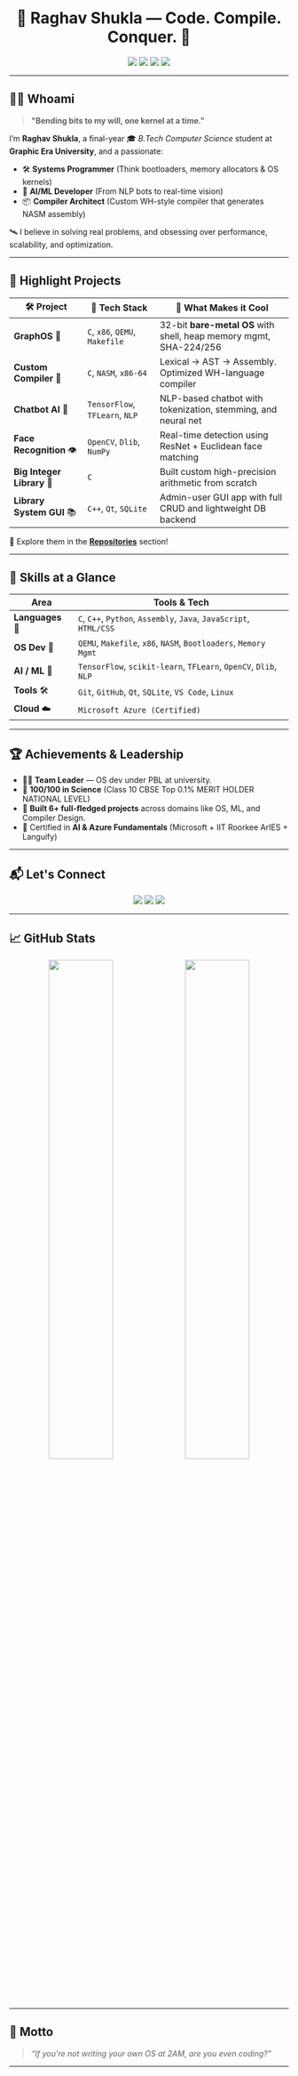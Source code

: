<h1 align="center">🚀 Raghav Shukla — Code. Compile. Conquer. 🧠</h1>

<p align="center">
  <img src="https://img.shields.io/badge/Compiler%20Whiz-%23E44D26?style=for-the-badge&logo=c&logoColor=white"/>
  <img src="https://img.shields.io/badge/OS%20Dev-%2300ADD8?style=for-the-badge&logo=linux&logoColor=white"/>
  <img src="https://img.shields.io/badge/AI%2FML%20Engineer-%23F7DF1E?style=for-the-badge&logo=python&logoColor=black"/>
  <img src="https://img.shields.io/badge/GraphOS%20Creator-%23563D7C?style=for-the-badge&logo=arch-linux&logoColor=white"/>
</p>

---

## 🧑‍💻 Whoami
> **"Bending bits to my will, one kernel at a time."**

I’m **Raghav Shukla**, a final-year 🎓 *B.Tech Computer Science* student at **Graphic Era University**, and a passionate:
- 🛠️ **Systems Programmer** (Think bootloaders, memory allocators & OS kernels)
- 🧠 **AI/ML Developer** (From NLP bots to real-time vision)
- 📦 **Compiler Architect** (Custom WH-style compiler that generates NASM assembly)

🛰️ I believe in solving real problems, and obsessing over performance, scalability, and optimization.

---

## 📌 Highlight Projects

| 🛠️ **Project** | 🧠 **Tech Stack** | 🚀 **What Makes it Cool** |
|----------------|------------------|----------------------------|
| **GraphOS** 🧬 | `C`, `x86`, `QEMU`, `Makefile` | 32-bit **bare-metal OS** with shell, heap memory mgmt, SHA-224/256 |
| **Custom Compiler** 🔧 | `C`, `NASM`, `x86-64` | Lexical → AST → Assembly. Optimized WH-language compiler |
| **Chatbot AI** 💬 | `TensorFlow`, `TFLearn`, `NLP` | NLP-based chatbot with tokenization, stemming, and neural net |
| **Face Recognition** 👁️ | `OpenCV`, `Dlib`, `NumPy` | Real-time detection using ResNet + Euclidean face matching |
| **Big Integer Library** 📐 | `C` | Built custom high-precision arithmetic from scratch |
| **Library System GUI** 📚 | `C++`, `Qt`, `SQLite` | Admin-user GUI app with full CRUD and lightweight DB backend |

🔗 Explore them in the [**Repositories**](https://github.com/raghavshuklaofficial?tab=repositories) section!

---

## 🧠 Skills at a Glance

| Area | Tools & Tech |
|------|--------------|
| **Languages** 🧾 | `C`, `C++`, `Python`, `Assembly`, `Java`, `JavaScript`, `HTML/CSS` |
| **OS Dev** 🧰 | `QEMU`, `Makefile`, `x86`, `NASM`, `Bootloaders`, `Memory Mgmt` |
| **AI / ML** 🤖 | `TensorFlow`, `scikit-learn`, `TFLearn`, `OpenCV`, `Dlib`, `NLP` |
| **Tools** 🛠️ | `Git`, `GitHub`, `Qt`, `SQLite`, `VS Code`, `Linux` |
| **Cloud** ☁️ | `Microsoft Azure (Certified)` |

---

## 🏆 Achievements & Leadership

- 👨‍💼 **Team Leader** — OS dev under PBL at university.
- 💯 **100/100 in Science** (Class 10 CBSE Top 0.1% MERIT HOLDER NATIONAL LEVEL)
- 🧠 **Built 6+ full-fledged projects** across domains like OS, ML, and Compiler Design.
- 🏅 Certified in **AI & Azure Fundamentals** (Microsoft + IIT Roorkee ArIES + Languify)

---

## 📬 Let's Connect

<p align="center">
  <a href="mailto:raghavshuklageu@gmail.com"><img src="https://img.shields.io/badge/Email-D14836?style=for-the-badge&logo=gmail&logoColor=white"/></a>
  <a href="https://www.linkedin.com/in/raghavshuklaofficial/"><img src="https://img.shields.io/badge/LinkedIn-0077B5?style=for-the-badge&logo=linkedin&logoColor=white"/></a>
  <a href="https://github.com/raghavshuklaofficial"><img src="https://img.shields.io/badge/GitHub-171515?style=for-the-badge&logo=github&logoColor=white"/></a>
</p>

---

## 📈 GitHub Stats

<p align="center">
  <img src="https://github-readme-stats.vercel.app/api?username=raghavshuklaofficial&show_icons=true&theme=tokyonight&hide_border=true" width="48%"/>
  <img src="https://github-readme-streak-stats.herokuapp.com/?user=raghavshuklaofficial&theme=tokyonight&hide_border=true" width="48%"/>
</p>

---

## 🧩 Motto

> _“If you're not writing your own OS at 2AM, are you even coding?”_

---

